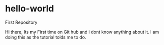 # hello-world
First Repository

Hi there,
    Its my First time on Git hub and i dont know anything about it.
    I am doing this as the tutorial tolds me to do.

